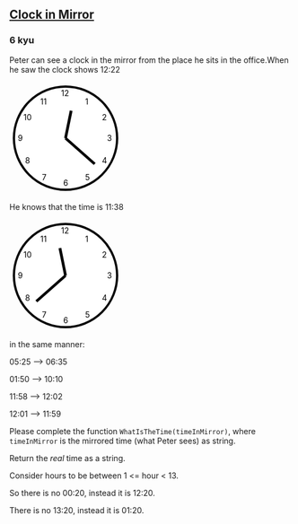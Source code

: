 <h2><a href=https://www.codewars.com/kata/56548dad6dae7b8756000037/train/javascript target="_blank">Clock in Mirror</a></h2><h3>6 kyu</h3><p>Peter can see a clock in the mirror from the place he sits in the office.When he saw the clock shows 12:22</p><svg height="200" width="200">    <circle fill="white" stroke-width="4" stroke="black" r="92" cy="100" cx="100"></circle>    <text fill="black" y="40" x="135">1</text>    <text fill="black" y="68" x="165">2</text>    <text fill="black" y="105" x="174">3</text>    <text fill="black" y="145" x="165">4</text>    <text fill="black" y="175" x="135">5</text>    <text fill="black" y="185" x="96">6</text>    <text fill="black" y="175" x="58">7</text>    <text fill="black" y="145" x="28">8</text>    <text fill="black" y="105" x="15">9</text>    <text fill="black" y="68" x="25">10</text>    <text fill="black" y="40" x="55">11</text>    <text fill="black" y="25" x="92">12</text>    <line stroke-width="5" stroke="black" y2="51" x2="110" y1="100" x1="100"></line>    <line stroke-width="5" stroke="black" y2="146" x2="152" y1="100" x1="100"></line></svg><p>He knows that the time is 11:38</p><svg height="200" width="200">    <circle fill="white" stroke-width="4" stroke="black" r="92" cy="100" cx="100"></circle>    <text fill="black" y="40" x="135">1</text>    <text fill="black" y="68" x="165">2</text>    <text fill="black" y="105" x="174">3</text>    <text fill="black" y="145" x="165">4</text>    <text fill="black" y="175" x="135">5</text>    <text fill="black" y="185" x="96">6</text>    <text fill="black" y="175" x="58">7</text>    <text fill="black" y="145" x="28">8</text>    <text fill="black" y="105" x="15">9</text>    <text fill="black" y="68" x="25">10</text>    <text fill="black" y="40" x="55">11</text>    <text fill="black" y="25" x="92">12</text>    <line stroke-width="5" stroke="black" y2="51" x2="90" y1="100" x1="100"></line>    <line stroke-width="5" stroke="black" y2="146" x2="48" y1="100" x1="100"></line></svg><p>in the same manner:</p><p>05:25 --&gt; 06:35</p><p>01:50 --&gt; 10:10</p><p>11:58 --&gt; 12:02</p><p>12:01 --&gt; 11:59</p><p>Please complete the function <code>WhatIsTheTime(timeInMirror)</code>, where <code>timeInMirror</code> is the mirrored time (what Peter sees) as string.</p><p>Return the <em>real</em> time as a string.</p><p>Consider hours to be between 1 &lt;= hour &lt; 13.</p><p>So there is no 00:20, instead it is 12:20.</p><p>There is no 13:20, instead it is 01:20.</p>